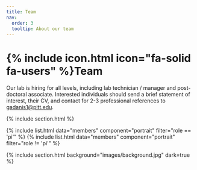 ```yaml
---
title: Team
nav:
  order: 3
  tooltip: About our team
---
```


# {% include icon.html icon="fa-solid fa-users" %}Team

Our lab is hiring for all levels, including lab technician / manager and post-doctoral associate. Interested individuals should send a brief statement of interest, their CV, and contact for 2-3 professional references to <gadanis1@pitt.edu>.

{% include section.html %}

{% include list.html data="members" component="portrait" filter="role == 'pi'" %}
{% include list.html data="members" component="portrait" filter="role != 'pi'" %}

{% include section.html background="images/background.jpg" dark=true %}


<!--
Lorem ipsum dolor sit amet, consectetur adipiscing elit, sed do eiusmod tempor
incididunt ut labore et dolore magna aliqua. Ut enim ad minim veniam, quis
nostrud exercitation ullamco laboris nisi ut aliquip ex ea commodo consequat.

{% include section.html %}

{% capture content %}

{% include figure.html image="images/photo.jpg" %}
{% include figure.html image="images/photo.jpg" %}
{% include figure.html image="images/photo.jpg" %}

{% endcapture %}

{% include grid.html style="square" content=content %}
-->

